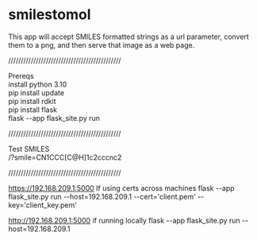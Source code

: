 # smilestomol

This app will accept SMILES formatted strings as a url parameter, convert them to a png, and then serve that image as a web page.

/////////////////////////////////////////////

  Prereqs<br>
install python 3.10<br>
pip install update<br>
pip install rdkit<br>
pip install flask<br>
flask --app flask_site.py run<br>

/////////////////////////////////////////////

Test SMILES<br>
/?smile=CN1CCC[C@H]1c2cccnc2

/////////////////////////////////////////////

https://192.168.209.1:5000
If using certs across machines
flask --app flask_site.py run --host=192.168.209.1 --cert='client.pem' --key='client_key.pem'

http://192.168.209.1:5000
if running locally
flask --app flask_site.py run --host=192.168.209.1
